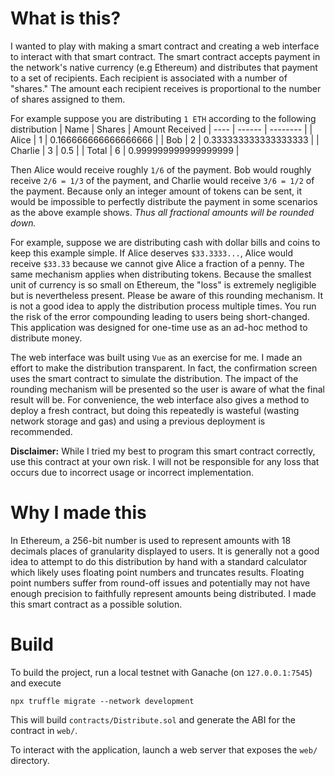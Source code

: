 # What is this?
I wanted to play with making a smart contract and creating a web interface to interact with that smart contract. The smart contract accepts payment in the network's native currency (e.g Ethereum) and distributes that payment to a set of recipients. Each recipient is associated with a number of "shares." The amount each recipient receives is proportional to the number of shares assigned to them. 

For example suppose you are distributing `1 ETH` according to the following distribution
| Name | Shares | Amount Received
| ---- | ------ | -------- |
| Alice | 1 | 0.166666666666666666 |
| Bob | 2 | 0.333333333333333333 |
| Charlie | 3 | 0.5 |
| Total | 6 | 0.999999999999999999 |

Then Alice would receive roughly `1/6` of the payment. Bob would roughly receive `2/6 = 1/3` of the payment, and Charlie would receive `3/6 = 1/2` of the payment. Because only an integer amount of tokens can be sent, it would be impossible to perfectly distribute the payment in some scenarios as the above example shows. _Thus all fractional amounts will be rounded down._

For example, suppose we are distributing cash with dollar bills and coins to keep this example simple. If Alice deserves `$33.3333...`, Alice would receive `$33.33` because we cannot give Alice a fraction of a penny. The same mechanism applies when distributing tokens. Because the smallest unit of currency is so small on Ethereum, the "loss" is extremely negligible but is nevertheless present. Please be aware of this rounding mechanism. It is not a good idea to apply the distribution process multiple times. You run the risk of the error compounding leading to users being short-changed. This application was designed for one-time use as an ad-hoc method to distribute money.

The web interface was built using `Vue` as an exercise for me. I made an effort to make the distribution transparent. In fact, the confirmation screen uses the smart contract to simulate the distribution. The impact of the rounding mechanism will be presented so the user is aware of what the final result will be. For convenience, the web interface also gives a method to deploy a fresh contract, but doing this repeatedly is wasteful (wasting network storage and gas) and using a previous deployment is recommended. 

**Disclaimer:** While I tried my best to program this smart contract correctly, use this contract at your own risk. I will not be responsible for any loss that occurs due to incorrect usage or incorrect implementation. 

# Why I made this
In Ethereum, a 256-bit number is used to represent amounts with 18 decimals places of granularity displayed to users. It is generally not a good idea to attempt to do this distribution by hand with a standard calculator which likely uses floating point numbers and truncates results. Floating point numbers suffer from round-off issues and potentially may not have enough precision to faithfully represent amounts being distributed. I made this smart contract as a possible solution.

# Build
To build the project, run a local testnet with Ganache (on `127.0.0.1:7545`) and execute
```
npx truffle migrate --network development
```
This will build `contracts/Distribute.sol` and generate the ABI for the contract in `web/`.

To interact with the application, launch a web server that exposes the `web/` directory.
